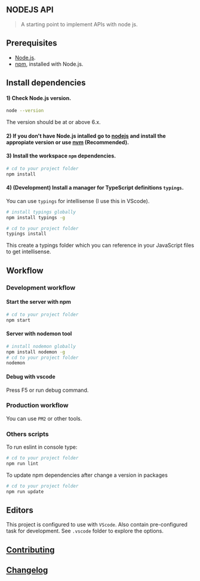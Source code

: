 ## NODEJS API

> A starting point to implement APIs with node js.


## Prerequisites

- [Node.js](https://nodejs.org/en/download/).
- [npm](https://www.npmjs.com/), installed with Node.js.

## Install dependencies

#### 1) Check Node.js version.
```sh
node --version
```
The version should be at or above 6.x.

#### 2) If you don't have Node.js intalled go to [nodejs](https://nodejs.org/en/download/) and install the appropiate version or use [nvm](http://www.sergiolepore.net/2014/06/30/nvm-instalando-y-usando-node-version-manager/) (Recommended).

#### 3) Install the workspace `npm` dependencies.
```sh
# cd to your project folder
npm install
```

#### 4) (Development) Install a manager for TypeScript definitions `typings`.
You can use `typings` for intellisense (I use this in VScode).

```sh
# install typings globally
npm install typings -g

# cd to your project folder
typings install
```
This create a typings folder which you can reference in your JavaScript files to get intellisense.


## Workflow

### Development workflow

#### Start the server with npm
```sh
# cd to your project folder
npm start
```

#### Server with nodemon tool
```sh
# install nodemon globally
npm install nodemon -g
# cd to your project folder
nodemon
```

#### Debug with vscode
Press F5 or run debug command.


### Production workflow
You can use `PM2` or other tools.

### Others scripts

To run eslint in console type:

```sh
# cd to your project folder
npm run lint
```

To update npm dependencies after change a version in packages

```sh
# cd to your project folder
npm run update
```

## Editors
This project is configured to use with `VScode`. Also contain pre-configured task for development. See `.vscode` folder to explore the options.


## [Contributing](CONTRIBUTING.md)


## [Changelog](CHANGELOG.md)